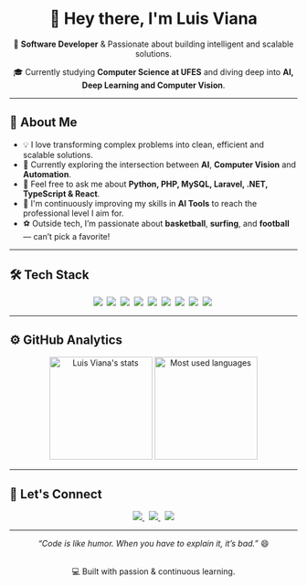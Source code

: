 <h1 align="center">👋 Hey there, I'm <strong>Luis Viana</strong></h1>

<p align="center">
  🚀 <strong>Software Developer</strong> & Passionate about building intelligent and scalable solutions. <br>
<p align="center">
  🎓 Currently studying <strong>Computer Science at UFES</strong> and diving deep into <strong>AI, Deep Learning and Computer Vision</strong>.
</p>

---

## 🧠 About Me

- 💡 I love transforming complex problems into clean, efficient and scalable solutions.  
- 🔭 Currently exploring the intersection between **AI**, **Computer Vision** and **Automation**.  
- 💬 Feel free to ask me about **Python, PHP, MySQL, Laravel, .NET, TypeScript & React**.  
- 🌱 I'm continuously improving my skills in **AI Tools** to reach the professional level I aim for.  
- ⚽ Outside tech, I’m passionate about **basketball**, **surfing**, and **football** — can’t pick a favorite!

---

## 🛠️ Tech Stack

<p align="center">
  <img src="https://img.shields.io/badge/-Python-05122A?style=flat&logo=python">&nbsp;
  <img src="https://img.shields.io/badge/-JavaScript-05122A?style=flat&logo=javascript">&nbsp;
  <img src="https://img.shields.io/badge/-TypeScript-05122A?style=flat&logo=typescript">&nbsp;
  <img src="https://img.shields.io/badge/-React-05122A?style=flat&logo=react">&nbsp;
  <img src="https://img.shields.io/badge/-Laravel-05122A?style=flat&logo=laravel">&nbsp;
  <img src="https://img.shields.io/badge/-PHP-05122A?style=flat&logo=php">&nbsp;
  <img src="https://img.shields.io/badge/-MySQL-05122A?style=flat&logo=mysql">&nbsp;
  <img src="https://img.shields.io/badge/-Git-05122A?style=flat&logo=git">&nbsp;
  <img src="https://img.shields.io/badge/-GitHub-05122A?style=flat&logo=github">&nbsp;
</p>

---

## ⚙️ GitHub Analytics

<p align="center">
  <img height="180em" src="https://github-readme-stats.vercel.app/api?username=vianaluis16&show_icons=true&theme=tokyonight" alt="Luis Viana's stats"/>
  <img height="180em" src="https://github-readme-stats.vercel.app/api/top-langs/?username=vianaluis16&layout=compact&theme=tokyonight" alt="Most used languages"/>
</p>

---

## 🤝 Let's Connect

<p align="center">
  <a href="https://www.linkedin.com/in/vianaluis16/" target="_blank">
    <img src="https://img.shields.io/badge/-LinkedIn-0A66C2?style=flat&logo=linkedin&logoColor=white">
  </a>&nbsp;
  <a href="https://www.instagram.com/luisvianaz/" target="_blank">
    <img src="https://img.shields.io/badge/-Instagram-E4405F?style=flat&logo=instagram&logoColor=white">
  </a>&nbsp;
  <a href="mailto:vianaluis541@gmail.com">
    <img src="https://img.shields.io/badge/-Email-D14836?style=flat&logo=gmail&logoColor=white">
  </a>
</p>

---

<p align="center">
  <i>“Code is like humor. When you have to explain it, it’s bad.”</i> 😄 
<p align="center">
  <br>💻 Built with passion & continuous learning.
</p>
